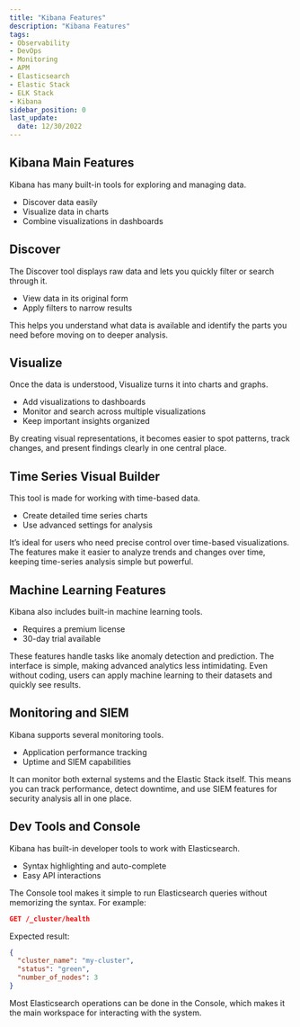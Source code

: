 ```yaml
---
title: "Kibana Features"
description: "Kibana Features"
tags: 
- Observability
- DevOps
- Monitoring 
- APM
- Elasticsearch
- Elastic Stack
- ELK Stack
- Kibana
sidebar_position: 0
last_update:
  date: 12/30/2022
---
```



## Kibana Main Features

Kibana has many built-in tools for exploring and managing data.

- Discover data easily
- Visualize data in charts
- Combine visualizations in dashboards

## Discover

The Discover tool displays raw data and lets you quickly filter or search through it.

- View data in its original form
- Apply filters to narrow results

This helps you understand what data is available and identify the parts you need before moving on to deeper analysis.

## Visualize

Once the data is understood, Visualize turns it into charts and graphs.

- Add visualizations to dashboards
- Monitor and search across multiple visualizations
- Keep important insights organized

By creating visual representations, it becomes easier to spot patterns, track changes, and present findings clearly in one central place.


## Time Series Visual Builder

This tool is made for working with time-based data.

- Create detailed time series charts
- Use advanced settings for analysis

It’s ideal for users who need precise control over time-based visualizations. The features make it easier to analyze trends and changes over time, keeping time-series analysis simple but powerful.

## Machine Learning Features

Kibana also includes built-in machine learning tools.

- Requires a premium license
- 30-day trial available

These features handle tasks like anomaly detection and prediction. The interface is simple, making advanced analytics less intimidating. Even without coding, users can apply machine learning to their datasets and quickly see results.

## Monitoring and SIEM

Kibana supports several monitoring tools.

- Application performance tracking
- Uptime and SIEM capabilities

It can monitor both external systems and the Elastic Stack itself. This means you can track performance, detect downtime, and use SIEM features for security analysis all in one place.

## Dev Tools and Console

Kibana has built-in developer tools to work with Elasticsearch.

- Syntax highlighting and auto-complete
- Easy API interactions

The Console tool makes it simple to run Elasticsearch queries without memorizing the syntax. For example:

```json
GET /_cluster/health
```

Expected result:

```json
{
  "cluster_name": "my-cluster",
  "status": "green",
  "number_of_nodes": 3
}
```

Most Elasticsearch operations can be done in the Console, which makes it the main workspace for interacting with the system.
